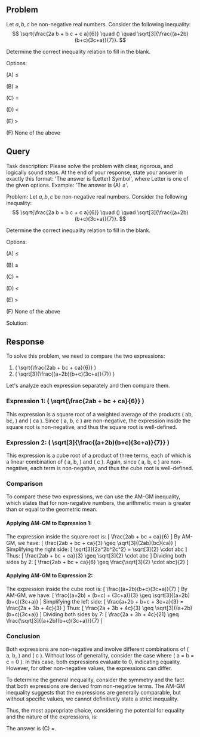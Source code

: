 ## Problem

Let $a, b, c$ be non-negative real numbers. Consider the following inequality:
$$
\sqrt{\frac{2a b + b c + c a}{6}} \quad () \quad \sqrt[3]{\frac{(a+2b)(b+c)(3c+a)}{7}}.
$$

Determine the correct inequality relation to fill in the blank.

Options:

(A) $\leq$ 

(B) $\geq$

(C) $=$ 

(D) $<$

(E) $>$

(F) None of the above

## Query

Task description: Please solve the problem with clear, rigorous, and logically sound steps. At the end of your response, state your answer in exactly this format: 'The answer is (Letter) Symbol', where Letter is one of the given options. Example: 'The answer is (A) $\leq$'.

Problem: Let $a, b, c$ be non-negative real numbers. Consider the following inequality:
$$
\sqrt{\frac{2a b + b c + c a}{6}} \quad () \quad \sqrt[3]{\frac{(a+2b)(b+c)(3c+a)}{7}}.
$$

Determine the correct inequality relation to fill in the blank.

Options:

(A) $\leq$ 

(B) $\geq$

(C) $=$ 

(D) $<$

(E) $>$

(F) None of the above

Solution:

## Response

To solve this problem, we need to compare the two expressions:

1. \( \sqrt{\frac{2ab + bc + ca}{6}} \)
2. \( \sqrt[3]{\frac{(a+2b)(b+c)(3c+a)}{7}} \)

Let's analyze each expression separately and then compare them.

### Expression 1: \( \sqrt{\frac{2ab + bc + ca}{6}} \)

This expression is a square root of a weighted average of the products \( ab, bc, \) and \( ca \). Since \( a, b, c \) are non-negative, the expression inside the square root is non-negative, and thus the square root is well-defined.

### Expression 2: \( \sqrt[3]{\frac{(a+2b)(b+c)(3c+a)}{7}} \)

This expression is a cube root of a product of three terms, each of which is a linear combination of \( a, b, \) and \( c \). Again, since \( a, b, c \) are non-negative, each term is non-negative, and thus the cube root is well-defined.

### Comparison

To compare these two expressions, we can use the AM-GM inequality, which states that for non-negative numbers, the arithmetic mean is greater than or equal to the geometric mean.

#### Applying AM-GM to Expression 1:

The expression inside the square root is:
\[
\frac{2ab + bc + ca}{6}
\]
By AM-GM, we have:
\[
\frac{2ab + bc + ca}{3} \geq \sqrt[3]{(2ab)(bc)(ca)}
\]
Simplifying the right side:
\[
\sqrt[3]{2a^2b^2c^2} = \sqrt[3]{2} \cdot abc
\]
Thus:
\[
\frac{2ab + bc + ca}{3} \geq \sqrt[3]{2} \cdot abc
\]
Dividing both sides by 2:
\[
\frac{2ab + bc + ca}{6} \geq \frac{\sqrt[3]{2} \cdot abc}{2}
\]

#### Applying AM-GM to Expression 2:

The expression inside the cube root is:
\[
\frac{(a+2b)(b+c)(3c+a)}{7}
\]
By AM-GM, we have:
\[
\frac{(a+2b) + (b+c) + (3c+a)}{3} \geq \sqrt[3]{(a+2b)(b+c)(3c+a)}
\]
Simplifying the left side:
\[
\frac{a+2b + b+c + 3c+a}{3} = \frac{2a + 3b + 4c}{3}
\]
Thus:
\[
\frac{2a + 3b + 4c}{3} \geq \sqrt[3]{(a+2b)(b+c)(3c+a)}
\]
Dividing both sides by 7:
\[
\frac{2a + 3b + 4c}{21} \geq \frac{\sqrt[3]{(a+2b)(b+c)(3c+a)}}{7}
\]

### Conclusion

Both expressions are non-negative and involve different combinations of \( a, b, \) and \( c \). Without loss of generality, consider the case where \( a = b = c = 0 \). In this case, both expressions evaluate to 0, indicating equality. However, for other non-negative values, the expressions can differ.

To determine the general inequality, consider the symmetry and the fact that both expressions are derived from non-negative terms. The AM-GM inequality suggests that the expressions are generally comparable, but without specific values, we cannot definitively state a strict inequality.

Thus, the most appropriate choice, considering the potential for equality and the nature of the expressions, is:

The answer is (C) $=$.